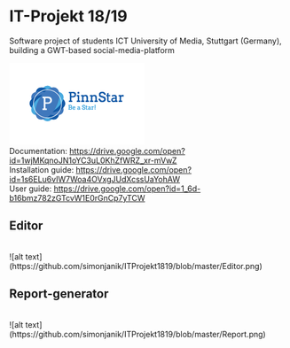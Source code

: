 # IT-Projekt 18/19
Software project of students ICT University of Media, Stuttgart (Germany), building a GWT-based social-media-platform

![alt text](https://github.com/simonjanik/ITProjekt1819/blob/master/Offical_Logo.png) <br>
Documentation: https://drive.google.com/open?id=1wjMKqnoJN1oYC3uL0KhZfWRZ_xr-mVwZ <br>
Installation guide: https://drive.google.com/open?id=1s6ELu6vIW7Woa4OVxgJUdXcssUaYohAW <br>
User guide: https://drive.google.com/open?id=1_6d-b16bmz782zGTcvW1E0rGnCp7yTCW <br>

<h2><b>Editor</b></h2> <br>
![alt text](https://github.com/simonjanik/ITProjekt1819/blob/master/Editor.png) <br>

<h2><b>Report-generator</b></h2><br>
![alt text](https://github.com/simonjanik/ITProjekt1819/blob/master/Report.png)
